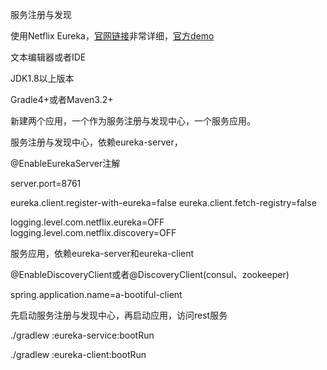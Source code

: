 服务注册与发现

使用Netflix Eureka，[官网链接](https://spring.io/guides/gs/service-registration-and-discovery/)非常详细，[官方demo](https://github.com/spring-guides/gs-service-registration-and-discovery)

文本编辑器或者IDE

JDK1.8以上版本

Gradle4+或者Maven3.2+



新建两个应用，一个作为服务注册与发现中心，一个服务应用。



服务注册与发现中心，依赖eureka-server，

@EnableEurekaServer注解

server.port=8761

eureka.client.register-with-eureka=false
eureka.client.fetch-registry=false

logging.level.com.netflix.eureka=OFF
logging.level.com.netflix.discovery=OFF

服务应用，依赖eureka-server和eureka-client

@EnableDiscoveryClient或者@DiscoveryClient(consul、zookeeper)

spring.application.name=a-bootiful-client

先启动服务注册与发现中心，再启动应用，访问rest服务

./gradlew :eureka-service:bootRun

./gradlew :eureka-client:bootRun